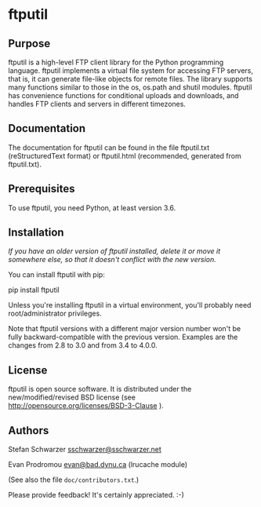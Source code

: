 # ftputil

## Purpose

ftputil is a high-level FTP client library for the Python programming
language. ftputil implements a virtual file system for accessing FTP
servers, that is, it can generate file-like objects for remote files.
The library supports many functions similar to those in the os,
os.path and shutil modules. ftputil has convenience functions for
conditional uploads and downloads, and handles FTP clients and servers
in different timezones.

## Documentation

The documentation for ftputil can be found in the file ftputil.txt
(reStructuredText format) or ftputil.html (recommended, generated from
ftputil.txt).

## Prerequisites

To use ftputil, you need Python, at least version 3.6.

## Installation

*If you have an older version of ftputil installed, delete it or
move it somewhere else, so that it doesn't conflict with the new
version.*

You can install ftputil with pip:

  pip install ftputil

Unless you're installing ftputil in a virtual environment, you'll
probably need root/administrator privileges.

Note that ftputil versions with a different major version number won't
be fully backward-compatible with the previous version. Examples are
the changes from 2.8 to 3.0 and from 3.4 to 4.0.0.

## License

ftputil is open source software. It is distributed under the
new/modified/revised BSD license (see
http://opensource.org/licenses/BSD-3-Clause ).

## Authors

Stefan Schwarzer <sschwarzer@sschwarzer.net>

Evan Prodromou <evan@bad.dynu.ca> (lrucache module)

(See also the file `doc/contributors.txt`.)

Please provide feedback! It's certainly appreciated. :-)
